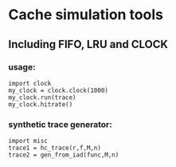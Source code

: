 # Cache simulation tools
## Including FIFO, LRU and CLOCK
### usage:
```
import clock
my_clock = clock.clock(1000)
my_clock.run(trace)
my_clock.hitrate()
```

### synthetic trace generator:
```
import misc
trace1 = hc_trace(r,f,M,n)
trace2 = gen_from_iad(func,M,n)
```